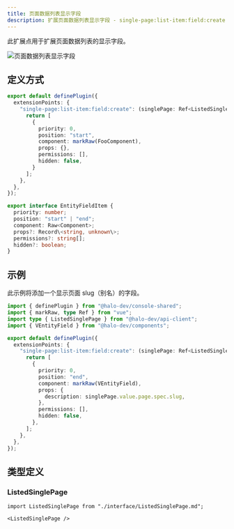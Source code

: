 ```yaml
---
title: 页面数据列表显示字段
description: 扩展页面数据列表显示字段 - single-page:list-item:field:create
---
```


此扩展点用于扩展页面数据列表的显示字段。

![页面数据列表显示字段](/img/developer-guide/plugin/extension-points/ui/single-page-list-item-field-create.png)

## 定义方式

```ts
export default definePlugin({
  extensionPoints: {
    "single-page:list-item:field:create": (singlePage: Ref<ListedSinglePage>): EntityFieldItem[] | Promise<EntityFieldItem[]> => {
      return [
        {
          priority: 0,
          position: "start",
          component: markRaw(FooComponent),
          props: {},
          permissions: [],
          hidden: false,
        }
      ];
    },
  },
});
```

```ts title="EntityFieldItem"
export interface EntityFieldItem {
  priority: number;
  position: "start" | "end";
  component: Raw<Component>;
  props?: Record\<string, unknown\>;
  permissions?: string[];
  hidden?: boolean;
}
```

## 示例

此示例将添加一个显示页面 slug（别名）的字段。

```ts
import { definePlugin } from "@halo-dev/console-shared";
import { markRaw, type Ref } from "vue";
import type { ListedSinglePage } from "@halo-dev/api-client";
import { VEntityField } from "@halo-dev/components";

export default definePlugin({
  extensionPoints: {
    "single-page:list-item:field:create": (singlePage: Ref<ListedSinglePage>) => {
      return [
        {
          priority: 0,
          position: "end",
          component: markRaw(VEntityField),
          props: {
            description: singlePage.value.page.spec.slug,
          },
          permissions: [],
          hidden: false,
        },
      ];
    },
  },
});
```

## 类型定义

### ListedSinglePage

```mdx-code-block
import ListedSinglePage from "./interface/ListedSinglePage.md";

<ListedSinglePage />
```
